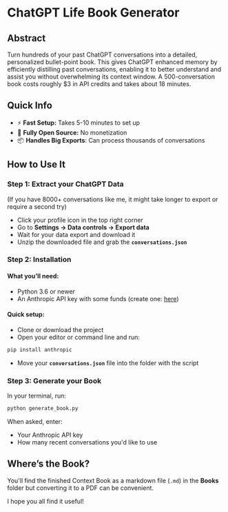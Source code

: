 # **ChatGPT Life Book Generator**

## **Abstract**

Turn hundreds of your past ChatGPT conversations into a detailed, personalized bullet-point book. This gives ChatGPT enhanced memory by efficiently distilling past conversations, enabling it to better understand and assist you without overwhelming its context window. A 500-conversation book costs roughly $3 in API credits and takes about 18 minutes.

## **Quick Info**

- ⚡ **Fast Setup:** Takes 5-10 minutes to set up
- 📂 **Fully Open Source:** No monetization 
- 📦 **Handles Big Exports**: Can process thousands of conversations

## **How to Use It**

### **Step 1: Extract your ChatGPT Data**

(If you have 8000+ conversations like me, it might take longer to export or require a second try)

- Click your profile icon in the top right corner
- Go to **Settings → Data controls → Export data**
- Wait for your data export and download it
- Unzip the downloaded file and grab the **`conversations.json`**

### **Step 2: Installation**

#### What you’ll need:

- Python 3.6 or newer
- An Anthropic API key with some funds (create one: [here](https://console.anthropic.com/settings/keys))

#### Quick setup:

- Clone or download the project 
- Open your editor or command line and run:

```bash
pip install anthropic
```

- Move your **`conversations.json`** file into the folder with the script

### **Step 3: Generate your Book**

In your terminal, run:

```bash
python generate_book.py
```

When asked, enter:

- Your Anthropic API key
- How many recent conversations you'd like to use 

## **Where’s the Book?**

You'll find the finished Context Book as a markdown file (`.md`) in the **Books** folder but converting it to a PDF can be convenient.

I hope you all find it useful!
